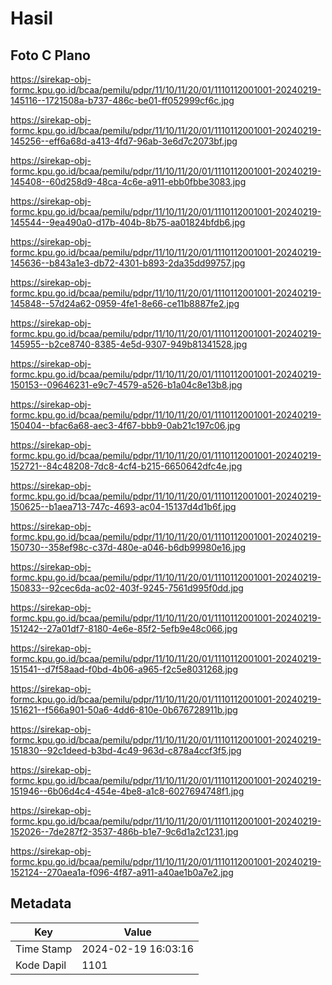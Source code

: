 # Hasil

## Foto C Plano

https://sirekap-obj-formc.kpu.go.id/bcaa/pemilu/pdpr/11/10/11/20/01/1110112001001-20240219-145116--1721508a-b737-486c-be01-ff052999cf6c.jpg

https://sirekap-obj-formc.kpu.go.id/bcaa/pemilu/pdpr/11/10/11/20/01/1110112001001-20240219-145256--eff6a68d-a413-4fd7-96ab-3e6d7c2073bf.jpg

https://sirekap-obj-formc.kpu.go.id/bcaa/pemilu/pdpr/11/10/11/20/01/1110112001001-20240219-145408--60d258d9-48ca-4c6e-a911-ebb0fbbe3083.jpg

https://sirekap-obj-formc.kpu.go.id/bcaa/pemilu/pdpr/11/10/11/20/01/1110112001001-20240219-145544--9ea490a0-d17b-404b-8b75-aa01824bfdb6.jpg

https://sirekap-obj-formc.kpu.go.id/bcaa/pemilu/pdpr/11/10/11/20/01/1110112001001-20240219-145636--b843a1e3-db72-4301-b893-2da35dd99757.jpg

https://sirekap-obj-formc.kpu.go.id/bcaa/pemilu/pdpr/11/10/11/20/01/1110112001001-20240219-145848--57d24a62-0959-4fe1-8e66-ce11b8887fe2.jpg

https://sirekap-obj-formc.kpu.go.id/bcaa/pemilu/pdpr/11/10/11/20/01/1110112001001-20240219-145955--b2ce8740-8385-4e5d-9307-949b81341528.jpg

https://sirekap-obj-formc.kpu.go.id/bcaa/pemilu/pdpr/11/10/11/20/01/1110112001001-20240219-150153--09646231-e9c7-4579-a526-b1a04c8e13b8.jpg

https://sirekap-obj-formc.kpu.go.id/bcaa/pemilu/pdpr/11/10/11/20/01/1110112001001-20240219-150404--bfac6a68-aec3-4f67-bbb9-0ab21c197c06.jpg

https://sirekap-obj-formc.kpu.go.id/bcaa/pemilu/pdpr/11/10/11/20/01/1110112001001-20240219-152721--84c48208-7dc8-4cf4-b215-6650642dfc4e.jpg

https://sirekap-obj-formc.kpu.go.id/bcaa/pemilu/pdpr/11/10/11/20/01/1110112001001-20240219-150625--b1aea713-747c-4693-ac04-15137d4d1b6f.jpg

https://sirekap-obj-formc.kpu.go.id/bcaa/pemilu/pdpr/11/10/11/20/01/1110112001001-20240219-150730--358ef98c-c37d-480e-a046-b6db99980e16.jpg

https://sirekap-obj-formc.kpu.go.id/bcaa/pemilu/pdpr/11/10/11/20/01/1110112001001-20240219-150833--92cec6da-ac02-403f-9245-7561d995f0dd.jpg

https://sirekap-obj-formc.kpu.go.id/bcaa/pemilu/pdpr/11/10/11/20/01/1110112001001-20240219-151242--27a01df7-8180-4e6e-85f2-5efb9e48c066.jpg

https://sirekap-obj-formc.kpu.go.id/bcaa/pemilu/pdpr/11/10/11/20/01/1110112001001-20240219-151541--d7f58aad-f0bd-4b06-a965-f2c5e8031268.jpg

https://sirekap-obj-formc.kpu.go.id/bcaa/pemilu/pdpr/11/10/11/20/01/1110112001001-20240219-151621--f566a901-50a6-4dd6-810e-0b676728911b.jpg

https://sirekap-obj-formc.kpu.go.id/bcaa/pemilu/pdpr/11/10/11/20/01/1110112001001-20240219-151830--92c1deed-b3bd-4c49-963d-c878a4ccf3f5.jpg

https://sirekap-obj-formc.kpu.go.id/bcaa/pemilu/pdpr/11/10/11/20/01/1110112001001-20240219-151946--6b06d4c4-454e-4be8-a1c8-6027694748f1.jpg

https://sirekap-obj-formc.kpu.go.id/bcaa/pemilu/pdpr/11/10/11/20/01/1110112001001-20240219-152026--7de287f2-3537-486b-b1e7-9c6d1a2c1231.jpg

https://sirekap-obj-formc.kpu.go.id/bcaa/pemilu/pdpr/11/10/11/20/01/1110112001001-20240219-152124--270aea1a-f096-4f87-a911-a40ae1b0a7e2.jpg


## Metadata

| Key        | Value               |
| ---------- | ------------------- |
| Time Stamp | 2024-02-19 16:03:16 |
| Kode Dapil | 1101                |



